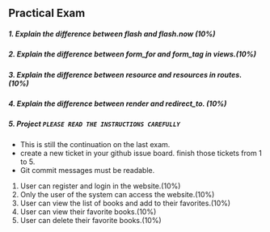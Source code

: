 ## Practical Exam

##### 1. Explain the difference between flash and flash.now (10%)
##### 2. Explain the difference between form_for and form_tag in views.(10%)
##### 3. Explain the difference between resource and resources in routes. (10%)
##### 4. Explain the difference between render and redirect_to. (10%)
##### 5. Project `PLEASE READ THE INSTRUCTIONS CAREFULLY`

- This is still the continuation on the last exam.
- create a new ticket in your github issue board. finish those tickets from 1 to 5.
- Git commit messages must be readable.

1. User can register and login in the website.(10%)
2. Only the user of the system can access the website.(10%)
3. User can view the list of books and add to their favorites.(10%)
4. User can view their favorite books.(10%)
5. User can delete their favorite books.(10%)